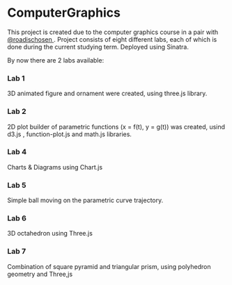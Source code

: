 # ComputerGraphics

This project is created due to the computer graphics course in a pair with <a href="https://github.com/roadischosen"> @roadischosen </a>.
Project consists of eight different labs, each of which is done during the current studying term.
Deployed using Sinatra.

By now there are 2 labs available:

<h3>Lab 1</h3>
3D animated figure and ornament were created, using three.js library.

<h3>Lab 2</h3>
2D plot builder of parametric functions (x = f(t), y = g(t)) was created, usind d3.js , function-plot.js and math.js libraries.

<h3>Lab 4</h3>
Charts & Diagrams using Chart.js

<h3>Lab 5</h3>
Simple ball moving on the parametric curve trajectory.

<h3>Lab 6</h3>
3D octahedron using Three.js  

<h3>Lab 7</h3>
Combination of square pyramid and triangular prism, using polyhedron geometry and Three,js
